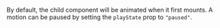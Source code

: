 By default, the child component will be animated when it first mounts. A motion can be paused by setting the `playState` prop to `"paused"`.
